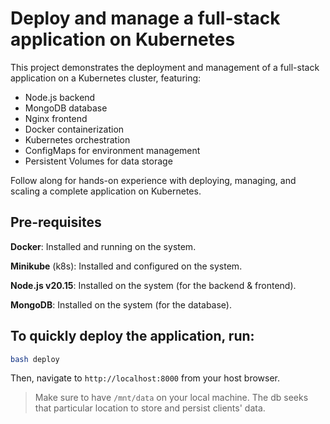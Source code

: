 # Deploy and manage a full-stack application on Kubernetes

This project demonstrates the deployment and management of a full-stack application on a Kubernetes cluster, featuring:
- Node.js backend
- MongoDB database
- Nginx frontend
- Docker containerization
- Kubernetes orchestration
- ConfigMaps for environment management
- Persistent Volumes for data storage

Follow along for hands-on experience with deploying, managing, and scaling a complete application on Kubernetes.

## Pre-requisites

**Docker**: Installed and running on the system.

**Minikube** (k8s): Installed and configured on the system.

**Node.js v20.15**: Installed on the system (for the backend &amp; frontend).

**MongoDB**: Installed on the system (for the database).

## To quickly deploy the application, run:

```sh
bash deploy
```

Then, navigate to `http://localhost:8000` from your host browser.

> Make sure to have `/mnt/data` on your local machine. The db seeks that particular location to store and persist clients' data.
